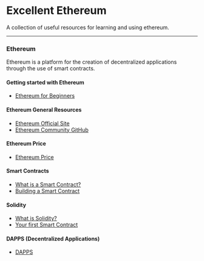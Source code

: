 # Excellent Ethereum
A collection of useful resources for learning and using ethereum. 


---
### Ethereum
Ethereum is a platform for the creation of decentralized applications through the use of smart contracts.

#### Getting started with Ethereum
* [Ethereum for Beginners](https://cointelegraph.com/ethereum-for-beginners/what-is-ethereum)

#### Ethereum General Resources
* [Ethereum Official Site](https://www.ethereum.org/)
* [Ethereum Community GitHub](https://github.com/ethereum/)

####  Ethereum Price
* [Ethereum Price](https://ethereumprice.org/)

#### Smart Contracts
* [What is a Smart Contract?](https://medium.com/zeppelin-blog/the-hitchhikers-guide-to-smart-contracts-in-ethereum-848f08001f05)
* [Building a Smart Contract](https://www.ethereum.org/greeter)

#### Solidity
* [What is Solidity?](https://ethereumbuilders.gitbooks.io/guide/content/en/solidity_tutorials.html)
* [Your first Smart Contract](http://solidity.readthedocs.io/en/develop/introduction-to-smart-contracts.html)

#### DAPPS (Decentralized Applications)
* [DAPPS ](https://dappsforbeginners.wordpress.com/)

